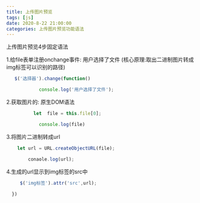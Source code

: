 ```yaml
---
title: 上传图片预览
tags: [js]
date: 2020-8-22 21:00:00
categories: 上传图片预览功能语法
---
```


上传图片预览4步固定语法

<!--more-->

  1.给file表单注册onchange事件: 用户选择了文件   (核心原理:取出二进制图片转成img标签可以识别的路径)

```js
   $('选择器').change(function()

            console.log('用户选择了文件');
```

2.获取图片的: 原生DOM语法

```js
          let  file = this.file[0];

            console.log(file)
```

  3.将图片二进制转成url

```js
    let url = URL.createObjectURL(file);

        conaole.log(url);
```

4.生成的url显示到img标签的src中

```js
     $('img标签').attr('src',url);
	
  })
```

